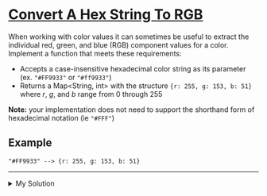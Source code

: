 # [Convert A Hex String To RGB](https://www.codewars.com/kata/5282b48bb70058e4c4000fa7)

When working with color values it can sometimes be useful to extract the individual red, green, and blue (RGB) component
values for a color. Implement a function that meets these requirements:

- Accepts a case-insensitive hexadecimal color string as its parameter (ex. `"#FF9933"` or `"#ff9933"`)
- Returns a Map<String, int> with the structure `{r: 255, g: 153, b: 51}` where _r_, _g_, and _b_ range from 0 through
  255

**Note:** your implementation does not need to support the shorthand form of hexadecimal notation (ie `"#FFF"`)

## Example

    "#FF9933" --> {r: 255, g: 153, b: 51}

---

<details><summary>My Solution</summary>

```js
function hexStringToRGB(hexString) {
  const r = parseInt(hexString.slice(1, 3), 16)
  const g = parseInt(hexString.slice(3, 5), 16)
  const b = parseInt(hexString.slice(5, 7), 16)

  return { r, g, b }
}
```

</details>
